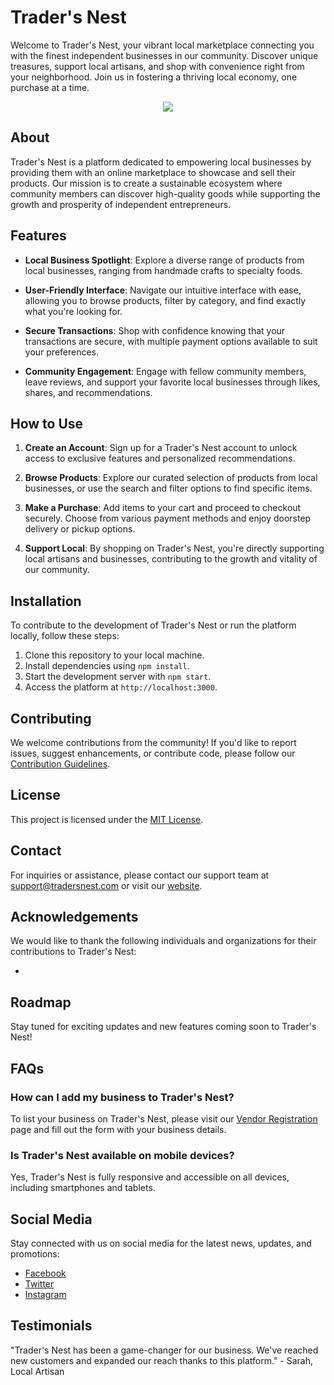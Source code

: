 # Trader's Nest

Welcome to Trader's Nest, your vibrant local marketplace connecting you with the finest independent businesses in our community. Discover unique treasures, support local artisans, and shop with convenience right from your neighborhood. Join us in fostering a thriving local economy, one purchase at a time.

<div align="center">
	<img src="https://github.com/DipanshuAgrawal1/TradersNest/assets/98246399/4c4d2c96-efc0-4836-8772-5596222cd214">
</div>

## About

Trader's Nest is a platform dedicated to empowering local businesses by providing them with an online marketplace to showcase and sell their products. Our mission is to create a sustainable ecosystem where community members can discover high-quality goods while supporting the growth and prosperity of independent entrepreneurs.

## Features

-   **Local Business Spotlight**: Explore a diverse range of products from local businesses, ranging from handmade crafts to specialty foods.
-   **User-Friendly Interface**: Navigate our intuitive interface with ease, allowing you to browse products, filter by category, and find exactly what you're looking for.

-   **Secure Transactions**: Shop with confidence knowing that your transactions are secure, with multiple payment options available to suit your preferences.

-   **Community Engagement**: Engage with fellow community members, leave reviews, and support your favorite local businesses through likes, shares, and recommendations.

## How to Use

1. **Create an Account**: Sign up for a Trader's Nest account to unlock access to exclusive features and personalized recommendations.

2. **Browse Products**: Explore our curated selection of products from local businesses, or use the search and filter options to find specific items.

3. **Make a Purchase**: Add items to your cart and proceed to checkout securely. Choose from various payment methods and enjoy doorstep delivery or pickup options.

4. **Support Local**: By shopping on Trader's Nest, you're directly supporting local artisans and businesses, contributing to the growth and vitality of our community.

## Installation

To contribute to the development of Trader's Nest or run the platform locally, follow these steps:

1. Clone this repository to your local machine.
2. Install dependencies using `npm install`.
3. Start the development server with `npm start`.
4. Access the platform at `http://localhost:3000`.

## Contributing

We welcome contributions from the community! If you'd like to report issues, suggest enhancements, or contribute code, please follow our [Contribution Guidelines](CONTRIBUTING.md).

## License

This project is licensed under the [MIT License](LICENSE).

## Contact

For inquiries or assistance, please contact our support team at support@tradersnest.com or visit our [website](https://www.tradersnest.com/contact).

## Acknowledgements

We would like to thank the following individuals and organizations for their contributions to Trader's Nest:

-   [Dipanshu Agrawal]: [FullStack]

## Roadmap

Stay tuned for exciting updates and new features coming soon to Trader's Nest!

## FAQs

### How can I add my business to Trader's Nest?

To list your business on Trader's Nest, please visit our [Vendor Registration](https://www.tradersnest.com/vendor-registration) page and fill out the form with your business details.

### Is Trader's Nest available on mobile devices?

Yes, Trader's Nest is fully responsive and accessible on all devices, including smartphones and tablets.

## Social Media

Stay connected with us on social media for the latest news, updates, and promotions:

-   [Facebook](https://www.facebook.com/tradersnest)
-   [Twitter](https://twitter.com/tradersnest)
-   [Instagram](https://www.instagram.com/tradersnest)

## Testimonials

"Trader's Nest has been a game-changer for our business. We've reached new customers and expanded our reach thanks to this platform." - Sarah, Local Artisan
